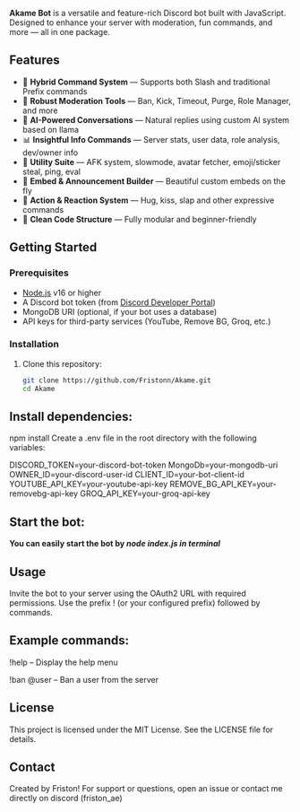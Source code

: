**Akame Bot** is a versatile and feature-rich Discord bot built with JavaScript. Designed to enhance your server with moderation, fun commands, and more — all in one package.

## Features

- 🎯 **Hybrid Command System** — Supports both Slash and traditional Prefix commands
- 🔨 **Robust Moderation Tools** — Ban, Kick, Timeout, Purge, Role Manager, and more
- 🧠 **AI-Powered Conversations** — Natural replies using custom AI system based on llama
- 📊 **Insightful Info Commands** — Server stats, user data, role analysis, dev/owner info
- 🧰 **Utility Suite** — AFK system, slowmode, avatar fetcher, emoji/sticker steal, ping, eval
- 🎨 **Embed & Announcement Builder** — Beautiful custom embeds on the fly
- 💬 **Action & Reaction System** — Hug, kiss, slap and other expressive commands
- 📁 **Clean Code Structure** — Fully modular and beginner-friendly

## Getting Started

### Prerequisites

- [Node.js](https://nodejs.org/) v16 or higher
- A Discord bot token (from [Discord Developer Portal](https://discord.com/developers/applications))
- MongoDB URI (optional, if your bot uses a database)
- API keys for third-party services (YouTube, Remove BG, Groq, etc.)

### Installation

1. Clone this repository:

   ```bash
   git clone https://github.com/Fristonn/Akame.git
   cd Akame
## Install dependencies:
npm install
Create a .env file in the root directory with the following variables:

DISCORD_TOKEN=your-discord-bot-token
MongoDb=your-mongodb-uri
OWNER_ID=your-discord-user-id
CLIENT_ID=your-bot-client-id
YOUTUBE_API_KEY=your-youtube-api-key
REMOVE_BG_API_KEY=your-removebg-api-key
GROQ_API_KEY=your-groq-api-key

## Start the bot:

**You can easily start the bot by _node index.js in terminal_**
## Usage
Invite the bot to your server using the OAuth2 URL with required permissions. Use the prefix ! (or your configured prefix) followed by commands.

## Example commands:

!help – Display the help menu

!ban @user – Ban a user from the server

## License
This project is licensed under the MIT License. See the LICENSE file for details.

## Contact
Created by Friston!
For support or questions, open an issue or contact me directly on discord (friston_ae)
